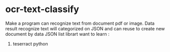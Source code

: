 # ocr-text-classify
Make a program can recognize text from document pdf or image. Data result recognize text will categorized on JSON  and can reuse  to create new document by data JSON
 list librart want to learn :
 1. teserract python
